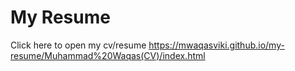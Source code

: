 # My Resume
Click here to open my cv/resume
https://mwaqasviki.github.io/my-resume/Muhammad%20Waqas(CV)/index.html
